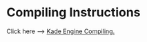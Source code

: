 # Compiling Instructions

Click here --> [Kade Engine Compiling.](https://github.com/KadeDev/Kade-Engine/blob/1.5.2/docs/building.md)